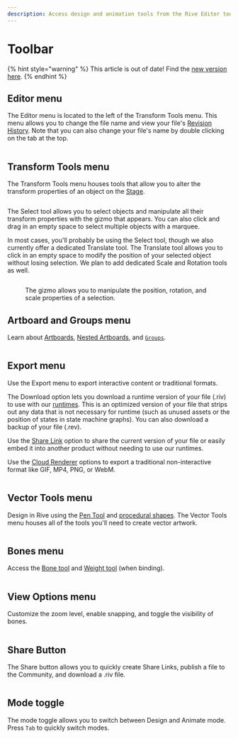 ```yaml
---
description: Access design and animation tools from the Rive Editor toolbar.
---
```


# Toolbar

{% hint style="warning" %}
This article is out of date! Find the [new version here](https://rive.app/community/doc/toolbar/docC0WckDcbf).
{% endhint %}

## Editor menu

The Editor menu is located to the left of the Transform Tools menu. This menu allows you to change the file name and view your file's [Revision History](../revision-history.md). Note that you can also change your file's name by double clicking on the tab at the top.

<figure><img src="../../../.gitbook/assets/Screen Shot 2023-03-29 at 12.46.49 PM.png" alt=""><figcaption></figcaption></figure>

## **Transform Tools menu**

The Transform Tools menu houses tools that allow you to alter the transform properties of an object on the [Stage](stage.md).

<figure><img src="../../../.gitbook/assets/Screen Shot 2023-03-29 at 12.51.39 PM.png" alt=""><figcaption></figcaption></figure>

The Select tool allows you to select objects and manipulate all their transform properties with the gizmo that appears. You can also click and drag in an empty space to select multiple objects with a marquee.

In most cases, you'll probably be using the Select tool, though we also currently offer a dedicated Translate tool. The Translate tool allows you to click in an empty space to modify the position of your selected object without losing selection. We plan to add dedicated Scale and Rotation tools as well.

<figure><img src="../../../.gitbook/assets/CleanShot 2022-08-30 at 18.01.27.gif" alt=""><figcaption><p>The gizmo allows you to manipulate the position, rotation, and scale properties of a selection.</p></figcaption></figure>

## Artboard and Groups menu

Learn about [Artboards](../artboards.md), [Nested Artboards](../nested-artboards.md), and [`Groups`](../groups/).

<figure><img src="../../../.gitbook/assets/Screen Shot 2023-03-29 at 1.07.56 PM.png" alt=""><figcaption></figcaption></figure>

## Export menu

Use the Export menu to export interactive content or traditional formats.

The Download option lets you download a runtime version of your file (.riv) to use with our [runtimes](broken-reference). This is an optimized version of your file that strips out any data that is not necessary for runtime (such as unused assets or the position of states in state machine graphs). You can also download a backup of your file (.rev).

Use the [Share Link](../../share-links/) option to share the current version of your file or easily embed it into another product without needing to use our runtimes.

Use the [Cloud Renderer](../../exporting.md#exporting-video-cloud-render) options to export a traditional non-interactive format like GIF, MP4, PNG, or WebM.

<figure><img src="../../../.gitbook/assets/Screen Shot 2023-03-29 at 1.08.57 PM.png" alt=""><figcaption></figcaption></figure>

## **Vector Tools menu**

Design in Rive using the [Pen Tool](../pen-tool/) and [procedural shapes](../procedural-shapes.md). The Vector Tools menu houses all of the tools you'll need to create vector artwork.

<figure><img src="../../../.gitbook/assets/Screen Shot 2023-03-29 at 1.13.50 PM.png" alt=""><figcaption></figcaption></figure>

## **Bones menu**

Access the [Bone tool](../../manipulating-shapes/bones/) and [Weight tool](../../manipulating-shapes/bones/#2.-binding) (when binding).

<figure><img src="../../../.gitbook/assets/Screen Shot 2023-03-29 at 1.20.43 PM.png" alt=""><figcaption></figcaption></figure>

## **View Options menu**

Customize the zoom level, enable snapping, and toggle the visibility of bones.

<figure><img src="../../../.gitbook/assets/Screen Shot 2023-03-29 at 1.21.42 PM.png" alt=""><figcaption></figcaption></figure>

## **Share Button**

The Share button allows you to quickly create Share Links, publish a file to the Community, and download a .riv file.

<figure><img src="../../../.gitbook/assets/Screen Shot 2023-03-29 at 1.24.32 PM.png" alt=""><figcaption></figcaption></figure>

## **Mode toggle**

The mode toggle allows you to switch between Design and Animate mode. Press `Tab` to quickly switch modes.

<figure><img src="../../../.gitbook/assets/CleanShot 2022-08-30 at 21.24.27.gif" alt=""><figcaption></figcaption></figure>
